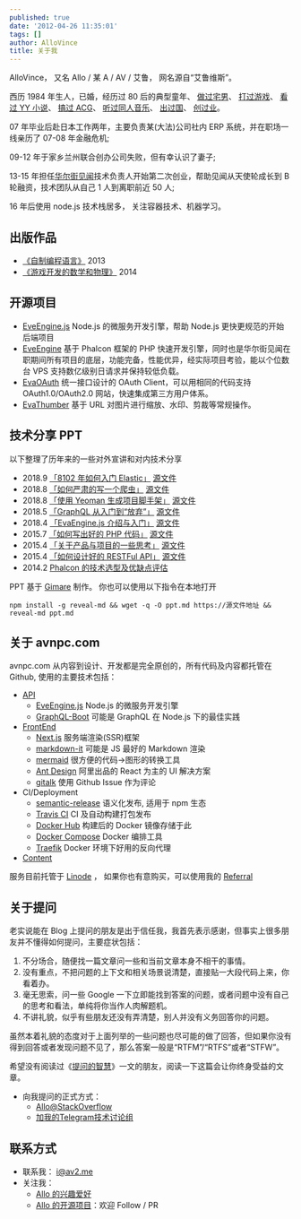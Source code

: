 ```yaml
---
published: true
date: '2012-04-26 11:35:01'
tags: []
author: AlloVince
title: 关于我
---
```


AlloVince， 又名 Allo / 某 A / AV / 艾鲁， 网名源自“艾鲁维斯”。

西历 1984 年生人，已婚，经历过 80 后的典型童年、
[做过宅男](https://avnpc.com/pages/OX)、
[打过游戏](https://avnpc.com/pages/Farland_Series)、
[看过 YY 小说](https://avnpc.com/pages/memorialize_of_chinese_net_novels)、
[搞过 ACG](https://avnpc.com/pages/Memories_Off_2nd_ost_review)、
[听过同人音乐](https://avnpc.com/pages/shikata_akiko)、
[出过国](https://avnpc.com/pages/akihabara)、
[创过业](https://avnpc.com/pages/projects)。

07 年毕业后赴日本工作两年，主要负责某(大法)公司社内 ERP 系统，并在职场一线亲历了 07-08 年金融危机;

09-12 年于家乡兰州联合创办公司失败，但有幸认识了妻子;

13-15 年担任[华尔街见闻](https://wallstreetcn.com/)技术负责人开始第二次创业，帮助见闻从天使轮成长到 B 轮融资，技术团队从自己 1 人到离职前近 50 人;

16 年后使用 node.js 技术栈居多， 关注容器技术、机器学习。

## 出版作品

- [《自制编程语言》](http://book.douban.com/subject/25735333/) 2013
- [《游戏开发的数学和物理》](http://book.douban.com/subject/26274169/) 2014

## 开源项目

- [EveEngine.js](https://github.com/EvaEngine/EvaEngine.js) Node.js 的微服务开发引擎，帮助 Node.js 更快更规范的开始后端项目
- [EveEngine](http://avnpc.com/pages/eva-engine) 基于 Phalcon 框架的 PHP 快速开发引擎，同时也是华尔街见闻在职期间所有项目的底层，功能完备，性能优异，经实际项目考验，能以个位数台 VPS 支持数亿级别日请求并保持较低负载。
- [EvaOAuth](http://avnpc.com/pages/evaoauth) 统一接口设计的 OAuth Client，可以用相同的代码支持 OAuth1.0/OAuth2.0 网站，快速集成第三方用户体系。
- [EvaThumber](http://avnpc.com/pages/evathumber) 基于 URL 对图片进行缩放、水印、剪裁等常规操作。

## 技术分享 PPT

以下整理了历年来的一些对外宣讲和对内技术分享

- 2018.9 [「8102 年如何入门 Elastic」](https://allovince.github.io/gimare/?35dc272fe0f6703b195425e07f22ed38) [源文件](https://gist.github.com/AlloVince/35dc272fe0f6703b195425e07f22ed38)
- 2018.8 [「如何严肃的写一个爬虫」](https://allovince.github.io/gimare/?55aa29c8b24c041ee8a832add04f9b40) [源文件](https://gist.github.com/AlloVince/55aa29c8b24c041ee8a832add04f9b40)
- 2018.8 [「使用 Yeoman 生成项目脚手架」](https://allovince.github.io/gimare/?8a53f1ff58748c719d15cbbe91ff5bd5) [源文件](https://gist.github.com/AlloVince/8a53f1ff58748c719d15cbbe91ff5bd5)
- 2018.5 [「GraphQL 从入门到“放弃”」](https://allovince.github.io/gimare/?8ba1c92890c74cc7f4e68f09c79ec0d1) [源文件](https://gist.github.com/AlloVince/8ba1c92890c74cc7f4e68f09c79ec0d1)
- 2018.4 [「EvaEngine.js 介绍与入门」](https://allovince.github.io/gimare/?cb92c08e0b1c9e5b8b4f6becae12cc5d) [源文件](https://gist.github.com/AlloVince/cb92c08e0b1c9e5b8b4f6becae12cc5d)
- 2015.7 [「如何写出好的 PHP 代码」](https://allovince.github.io/gimare/?a656e2842c7b6a43c81d) [源文件](https://gist.github.com/AlloVince/a656e2842c7b6a43c81d)
- 2015.4 [「关于产品与项目的一些思考」](https://allovince.github.io/gimare/?04dab3ad5c1f24c9faea) [源文件](https://gist.github.com/AlloVince/04dab3ad5c1f24c9faea)
- 2015.4 [「如何设计好的 RESTFul API」](https://allovince.github.io/gimare/?ba8c33138adbdd39d757) [源文件](https://gist.github.com/AlloVince/ba8c33138adbdd39d757)
- 2014.2 [Phalcon 的技术选型及优缺点评估](http://evaengine.github.io/EvaEngine/)

PPT 基于 [Gimare](https://github.com/AlloVince/gimare) 制作。 你也可以使用以下指令在本地打开

```
npm install -g reveal-md && wget -q -O ppt.md https://源文件地址 && reveal-md ppt.md
```

## 关于 avnpc.com

avnpc.com 从内容到设计、开发都是完全原创的，所有代码及内容都托管在 Github, 使用的主要技术包括：

- [API](https://github.com/AlloVince/avnpc.js)
  - [EveEngine.js](https://github.com/EvaEngine/EvaEngine.js) Node.js 的微服务开发引擎
  - [GraphQL-Boot](https://github.com/AlloVince/graphql-boot) 可能是 GraphQL 在 Node.js 下的最佳实践
- [FrontEnd](https://github.com/AlloVince/avnpc.front)
  - [Next.js](https://github.com/zeit/next.js) 服务端渲染(SSR)框架
  - [markdown-it](https://github.com/markdown-it/markdown-it) 可能是 JS 最好的 Markdown 渲染
  - [mermaid](https://mermaidjs.github.io/) 很方便的代码->图形的转换工具
  - [Ant Design](https://ant.design/) 阿里出品的 React 为主的 UI 解决方案
  - [gitalk](https://github.com/gitalk/gitalk) 使用 Github Issue 作为评论
- CI/Deployment
  - [semantic-release](https://github.com/semantic-release/semantic-release) 语义化发布, 适用于 npm 生态
  - [Travis CI](https://travis-ci.org/) CI 及自动构建打包发布
  - [Docker Hub](https://hub.docker.com/) 构建后的 Docker 镜像存储于此
  - [Docker Compose](https://docs.docker.com/compose/) Docker 编排工具
  - [Traefik](https://github.com/containous/traefik/) Docker 环境下好用的反向代理
- [Content](https://github.com/AlloVince/avnpc.content)

服务目前托管于 [Linode](https://www.linode.com/) ， 如果你也有意购买，可以使用我的 [Referral](https://www.linode.com/?r=a33af5735a21b63c784f7cd2cf87dba00fd319a2)

## 关于提问

老实说能在 Blog 上提问的朋友是出于信任我，我首先表示感谢，但事实上很多朋友并不懂得如何提问，主要症状包括：

1. 不分场合，随便找一篇文章问一些和当前文章本身不相干的事情。
2. 没有重点，不把问题的上下文和相关场景说清楚，直接贴一大段代码上来，你看着办。
3. 毫无思索，问一些 Google 一下立即能找到答案的问题，或者问题中没有自己的思考和看法，单纯将你当作人肉解题机。
4. 不讲礼貌，似乎有些朋友还没有弄清楚，别人并没有义务回答你的问题。

虽然本着礼貌的态度对于上面列举的一些问题也尽可能的做了回答，但如果你没有得到回答或者发现问题不见了，那么答案一般是“RTFM”/“RTFS”或者“STFW”。

希望没有阅读过《[提问的智慧](https://github.com/ryanhanwu/How-To-Ask-Questions-The-Smart-Way/blob/master/README-zh_CN.md)》一文的朋友，阅读一下这篇会让你终身受益的文章。

- 向我提问的正式方式：
    - [Allo@StackOverflow](http://stackoverflow.com/users/1445934/allovince)
    - [加我的Telegram技术讨论组](https://t.me/joinchat/HKvcQAw2kqASoYfxiSrIbA)

## 联系方式

- 联系我： i@av2.me
- 关注我：
  - [Allo 的兴趣爱好][]
  - [Allo 的开源项目][]：欢迎 Follow / PR


[Allo 的兴趣爱好]: http://zh.wikipedia.org/wiki/User:AlloVince
[Allo 的开源项目]: https://github.com/AlloVince
